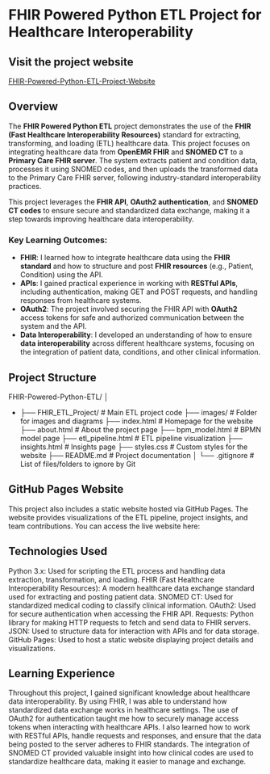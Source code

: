 # FHIR Powered Python ETL Project for Healthcare Interoperability

## Visit the project website
<a href="https://dr-data-azam.github.io/FHIR-Powered-Python-ETL/index.html">FHIR-Powered-Python-ETL-Project-Website</a>

## Overview
The **FHIR Powered Python ETL** project demonstrates the use of the **FHIR (Fast Healthcare Interoperability Resources)** standard for extracting, transforming, and loading (ETL) healthcare data. This project focuses on integrating healthcare data from **OpenEMR FHIR** and **SNOMED CT** to a **Primary Care FHIR server**. The system extracts patient and condition data, processes it using SNOMED codes, and then uploads the transformed data to the Primary Care FHIR server, following industry-standard interoperability practices.

This project leverages the **FHIR API**, **OAuth2 authentication**, and **SNOMED CT codes** to ensure secure and standardized data exchange, making it a step towards improving healthcare data interoperability.

### Key Learning Outcomes:
- **FHIR**: I learned how to integrate healthcare data using the **FHIR standard** and how to structure and post **FHIR resources** (e.g., Patient, Condition) using the API.
- **APIs**: I gained practical experience in working with **RESTful APIs**, including authentication, making GET and POST requests, and handling responses from healthcare systems.
- **OAuth2**: The project involved securing the FHIR API with **OAuth2** access tokens for safe and authorized communication between the system and the API.
- **Data Interoperability**: I developed an understanding of how to ensure **data interoperability** across different healthcare systems, focusing on the integration of patient data, conditions, and other clinical information.

## Project Structure

FHIR-Powered-Python-ETL/
**│**
- **├──** FHIR_ETL_Project/ # Main ETL project code
├── images/ # Folder for images and diagrams
├── index.html # Homepage for the website
├── about.html # About the project page
├── bpm_model.html # BPMN model page
├── etl_pipeline.html # ETL pipeline visualization
├── insights.html # Insights page
├── styles.css # Custom styles for the website
├── README.md # Project documentation
│
└── .gitignore # List of files/folders to ignore by Git

## GitHub Pages Website
This project also includes a static website hosted via GitHub Pages. The website provides visualizations of the ETL pipeline, project insights, and team contributions. You can access the live website here:

## Technologies Used
Python 3.x: Used for scripting the ETL process and handling data extraction, transformation, and loading.
FHIR (Fast Healthcare Interoperability Resources): A modern healthcare data exchange standard used for extracting and posting patient data.
SNOMED CT: Used for standardized medical coding to classify clinical information.
OAuth2: Used for secure authentication when accessing the FHIR API.
Requests: Python library for making HTTP requests to fetch and send data to FHIR servers.
JSON: Used to structure data for interaction with APIs and for data storage.
GitHub Pages: Used to host a static website displaying project details and visualizations.

## Learning Experience
Throughout this project, I gained significant knowledge about healthcare data interoperability. By using FHIR, I was able to understand how standardized data exchange works in healthcare settings. The use of OAuth2 for authentication taught me how to securely manage access tokens when interacting with healthcare APIs.
I also learned how to work with RESTful APIs, handle requests and responses, and ensure that the data being posted to the server adheres to FHIR standards. The integration of SNOMED CT provided valuable insight into how clinical codes are used to standardize healthcare data, making it easier to manage and exchange.
